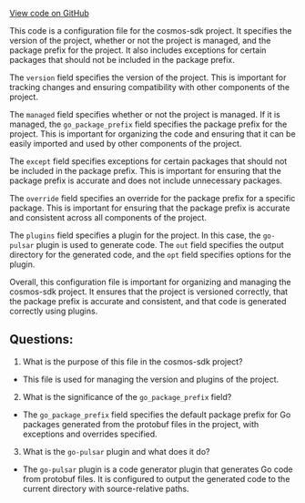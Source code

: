 [View code on GitHub](https://github.com/cosmos/cosmos-sdk.git/x/tx/signing/aminojson/internal/buf.gen.yaml)

This code is a configuration file for the cosmos-sdk project. It specifies the version of the project, whether or not the project is managed, and the package prefix for the project. It also includes exceptions for certain packages that should not be included in the package prefix.

The `version` field specifies the version of the project. This is important for tracking changes and ensuring compatibility with other components of the project.

The `managed` field specifies whether or not the project is managed. If it is managed, the `go_package_prefix` field specifies the package prefix for the project. This is important for organizing the code and ensuring that it can be easily imported and used by other components of the project.

The `except` field specifies exceptions for certain packages that should not be included in the package prefix. This is important for ensuring that the package prefix is accurate and does not include unnecessary packages.

The `override` field specifies an override for the package prefix for a specific package. This is important for ensuring that the package prefix is accurate and consistent across all components of the project.

The `plugins` field specifies a plugin for the project. In this case, the `go-pulsar` plugin is used to generate code. The `out` field specifies the output directory for the generated code, and the `opt` field specifies options for the plugin.

Overall, this configuration file is important for organizing and managing the cosmos-sdk project. It ensures that the project is versioned correctly, that the package prefix is accurate and consistent, and that code is generated correctly using plugins.
## Questions: 
 1. What is the purpose of this file in the cosmos-sdk project?
- This file is used for managing the version and plugins of the project.

2. What is the significance of the `go_package_prefix` field?
- The `go_package_prefix` field specifies the default package prefix for Go packages generated from the protobuf files in the project, with exceptions and overrides specified.

3. What is the `go-pulsar` plugin and what does it do?
- The `go-pulsar` plugin is a code generator plugin that generates Go code from protobuf files. It is configured to output the generated code to the current directory with source-relative paths.